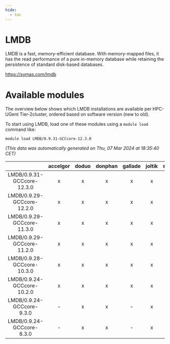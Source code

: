 ```yaml
---
hide:
  - toc
---
```


LMDB
====


LMDB is a fast, memory-efficient database. With memory-mapped files, it has the read performance of a pure in-memory database while retaining the persistence of standard disk-based databases.

https://symas.com/lmdb
# Available modules


The overview below shows which LMDB installations are available per HPC-UGent Tier-2cluster, ordered based on software version (new to old).

To start using LMDB, load one of these modules using a `module load` command like:

```shell
module load LMDB/0.9.31-GCCcore-12.3.0
```

*(This data was automatically generated on Thu, 07 Mar 2024 at 18:35:40 CET)*  

| |accelgor|doduo|donphan|gallade|joltik|skitty|
| :---: | :---: | :---: | :---: | :---: | :---: | :---: |
|LMDB/0.9.31-GCCcore-12.3.0|x|x|x|x|x|x|
|LMDB/0.9.29-GCCcore-12.2.0|x|x|x|x|x|x|
|LMDB/0.9.29-GCCcore-11.3.0|x|x|x|x|x|x|
|LMDB/0.9.29-GCCcore-11.2.0|x|x|x|x|x|x|
|LMDB/0.9.28-GCCcore-10.3.0|x|x|x|x|x|x|
|LMDB/0.9.24-GCCcore-10.2.0|x|x|x|x|x|x|
|LMDB/0.9.24-GCCcore-9.3.0|-|x|x|-|x|x|
|LMDB/0.9.24-GCCcore-8.3.0|-|x|x|-|x|x|
